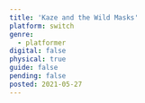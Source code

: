 ```yaml
---
title: 'Kaze and the Wild Masks'
platform: switch
genre:
  - platformer
digital: false
physical: true
guide: false
pending: false
posted: 2021-05-27
---
```

